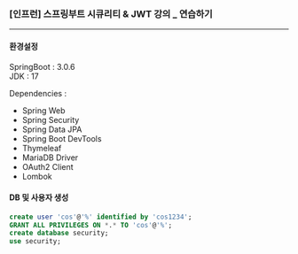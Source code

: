 ### [인프런] 스프링부트 시큐리티 & JWT 강의 _ 연습하기

---
#### 환경설정
SpringBoot : 3.0.6  
JDK : 17

Dependencies : 

- Spring Web
- Spring Security
- Spring Data JPA
- Spring Boot DevTools
- Thymeleaf
- MariaDB Driver
- OAuth2 Client
- Lombok

#### DB 및 사용자 생성
```sql
create user 'cos'@'%' identified by 'cos1234';
GRANT ALL PRIVILEGES ON *.* TO 'cos'@'%';
create database security;
use security;
```